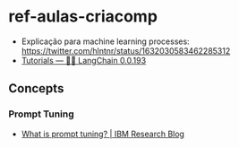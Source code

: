 # ref-aulas-criacomp

* Explicação para machine learning processes: https://twitter.com/hlntnr/status/1632030583462285312
* [Tutorials — 🦜🔗 LangChain 0.0.193](https://python.langchain.com/en/latest/getting_started/tutorials.html)

## Concepts

### Prompt Tuning

* [What is prompt tuning? | IBM Research Blog](https://research.ibm.com/blog/what-is-ai-prompt-tuning) 

